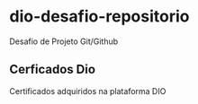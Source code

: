 # dio-desafio-repositorio
Desafio de Projeto Git/Github
## Cerficados Dio
Certificados adquiridos na plataforma DIO

